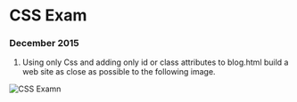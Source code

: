 # CSS Exam
### December 2015


1. Using only Css and adding only id or class attributes to blog.html build a web site as close as possible to the following image.


![CSS Examn ](https://github.com/pekechis/teaching_examples/blob/master/CSS/Exam_03122015/ejercicio.png "Exam 03-12-2015")
